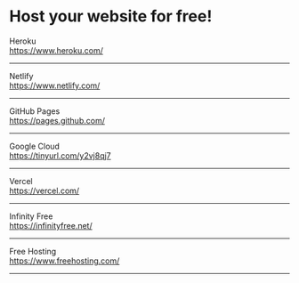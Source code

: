 <h1>Host your website for free!</h1>

Heroku <br>
https://www.heroku.com/
<hr>

Netlify <br>
https://www.netlify.com/
<hr>

GitHub Pages <br>
https://pages.github.com/
<hr>

Google Cloud <br>
https://tinyurl.com/y2vj8qj7
<hr>

Vercel <br>
https://vercel.com/
<hr>

Infinity Free <br>
https://infinityfree.net/
<hr>

Free Hosting <br>
https://www.freehosting.com/
<hr>
